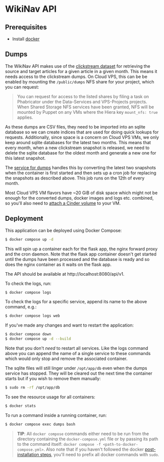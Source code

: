 # WikiNav API

## Prerequisites

- Install [docker](https://docs.docker.com/engine/install/debian/#install-using-the-repository)

## Dumps

The WikiNav API makes use of the [clickstream dataset](https://docs.docker.com/engine/install/debian/#install-using-the-repository) for retrieving the source and target articles for a given article in a given month. This means it needs access to the clickstream dumps. On Cloud VPS, this can be be enabled by mounting the `/public/dumps` NFS share for your project, which you can request:

> You can request for access to the listed shares by filing a task on Phabricator under the Data-Services and VPS-Projects projects. When Shared Storage NFS services have been granted, NFS will be mounted by Puppet on any VMs where the Hiera key `mount_nfs: true` applies.

As these dumps are CSV files, they need to be imported into an sqlite database so we can create indices that are used for doing quick lookups for requests. Additionally, since space is a concern on Cloud VPS VMs, we only keep around sqlite databases for the latest two months. This means that every month, when a new clickstream snapshot is released, we need to delete the sqlite database for the oldest month and generate a new one for this latest snapshot.

The [service for dumps](dumps/Dockerfile) handles this by converting the latest two snapshots when the container is first started and then sets up a cron job for replacing the snapshots as described above. This job runs on the 12th of every month.

Most Cloud VPS VM flavors have ~20 GiB of disk space which might not be enough for the converted dumps, docker images and logs etc. combined, so you'll also need to [attach a Cinder volume](https://wikitech.wikimedia.org/wiki/Help:Adding_disk_space_to_Cloud_VPS_instances) to your VM.

## Deployment

This application can be deployed using Docker Compose:

```bash
$ docker compose up -d
```

This will spin up a container each for the flask app, the nginx forward proxy and the cron daemon. Note that the flask app container doesn't get started until the dumps have been processed and the database is ready and so does the nginx container as it waits on the flask app.

The API should be available at http://localhost:8080/api/v1.

To check the logs, run:

```bash
$ docker compose logs
```

To check the logs for a specific service, append its name to the above command, e.g.:

```bash
$ docker compose logs web
```

If you've made any changes and want to restart the application:

```bash
$ docker compose down
$ docker compose up -d --build
```

Note that you don't _need_ to restart all services. Like the logs command above you can append the name of a single service to these commands which would only stop and remove the associated container.

The sqlite files will still linger under `/opt/app/db` even when the dumps service has stopped. They will be cleared out the next time the container starts but if you wish to remove them manually:

```bash
$ sudo rm -rf /opt/app/db
```

To see the resource usage for all containers:

```bash
$ docker stats
```

To run a command inside a running container, run:

```bash
$ docker compose exec dumps bash
```

> **TIP**: All `docker compose` commands either need to be run from the directory containing the `docker-compose.yml` file or by passing its path to the command itself: `docker compose -f <path-to-docker-compose.yml>`. Also note that if you haven't followed the docker [post-installation steps](https://docs.docker.com/engine/install/linux-postinstall/), you'll need to prefix all docker commands with `sudo`.
